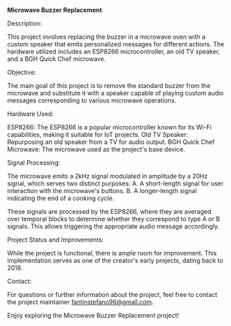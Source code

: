 **Microwave Buzzer Replacement**

Description:

This project involves replacing the buzzer in a microwave oven with a custom speaker that emits personalized messages for different actions. The hardware utilized includes an ESP8266 microcontroller, an old TV speaker, and a BGH Quick Chef microwave.

Objective:

The main goal of this project is to remove the standard buzzer from the microwave and substitute it with a speaker capable of playing custom audio messages corresponding to various microwave operations.

Hardware Used:

ESP8266: The ESP8266 is a popular microcontroller known for its Wi-Fi capabilities, making it suitable for IoT projects.
Old TV Speaker: Repurposing an old speaker from a TV for audio output.
BGH Quick Chef Microwave: The microwave used as the project's base device.

Signal Processing:

The microwave emits a 2kHz signal modulated in amplitude by a 20Hz signal, which serves two distinct purposes:
A. A short-length signal for user interaction with the microwave's buttons.
B. A longer-length signal indicating the end of a cooking cycle.

These signals are processed by the ESP8266, where they are averaged over temporal blocks to determine whether they correspond to type A or B signals. This allows triggering the appropriate audio message accordingly.

Project Status and Improvements:

While the project is functional, there is ample room for improvement. This implementation serves as one of the creator's early projects, dating back to 2018.

Contact:

For questions or further information about the project, feel free to contact the project maintainer fantinstefano96@gmail.com.

Enjoy exploring the Microwave Buzzer Replacement project!

